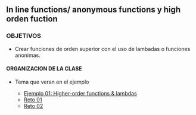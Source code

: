 
## In line functions/ anonymous functions y high orden fuction

### OBJETIVOS 

- Crear funciones de orden superior con el uso de lambadas o funciones anonimas. 

#### ORGANIZACION DE LA CLASE 

- Tema que veran en el ejemplo

	- [Ejemplo 01: Higher-order functions & lambdas](Ejemplo-01)
	- [Reto 01](Reto-01)
	- [Reto 02](Reto-02)

